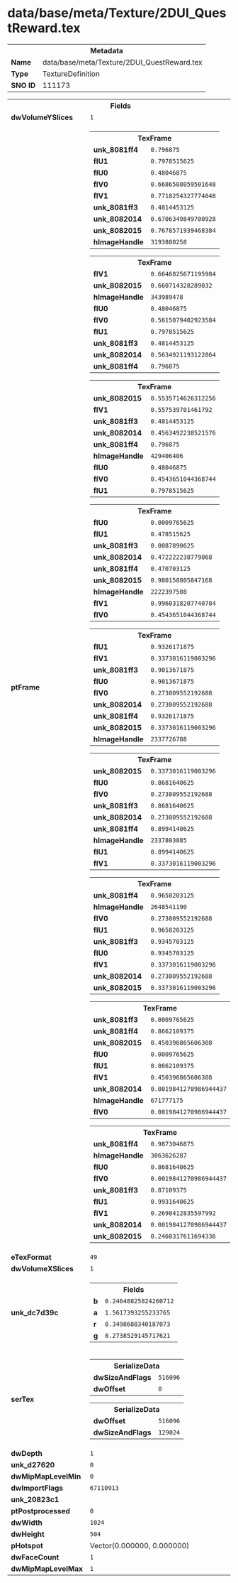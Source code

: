 <h1>data/base/meta/Texture/2DUI_QuestReward.tex</h1><table><tr><th colspan="100%">Metadata</th></tr><tr><td><b>Name</b></td><td>data/base/meta/Texture/2DUI_QuestReward.tex</td></tr><tr><td><b>Type</b></td><td>TextureDefinition</td></tr><tr><td><b>SNO ID</b></td><td>111173</td></tr></table>

<table><tr><th colspan="100%">Fields</th></tr><tr><td><b>dwVolumeYSlices</b></td><td><code>1</code></td></tr><tr><td><b>ptFrame</b></td><td><table><tr><th colspan="100%">TexFrame</th></tr><tr><td><b>unk_8081ff4</b></td><td><code>0.796875</code></td></tr><tr><td><b>flU1</b></td><td><code>0.7978515625</code></td></tr><tr><td><b>flU0</b></td><td><code>0.48046875</code></td></tr><tr><td><b>flV0</b></td><td><code>0.6686508059501648</code></td></tr><tr><td><b>flV1</b></td><td><code>0.7718254327774048</code></td></tr><tr><td><b>unk_8081ff3</b></td><td><code>0.4814453125</code></td></tr><tr><td><b>unk_8082014</b></td><td><code>0.6706349849700928</code></td></tr><tr><td><b>unk_8082015</b></td><td><code>0.7678571939468384</code></td></tr><tr><td><b>hImageHandle</b></td><td><code>3193880258</code></td></tr></table>


<table><tr><th colspan="100%">TexFrame</th></tr><tr><td><b>flV1</b></td><td><code>0.6646825671195984</code></td></tr><tr><td><b>unk_8082015</b></td><td><code>0.660714328289032</code></td></tr><tr><td><b>hImageHandle</b></td><td><code>343989478</code></td></tr><tr><td><b>flU0</b></td><td><code>0.48046875</code></td></tr><tr><td><b>flV0</b></td><td><code>0.5615079402923584</code></td></tr><tr><td><b>flU1</b></td><td><code>0.7978515625</code></td></tr><tr><td><b>unk_8081ff3</b></td><td><code>0.4814453125</code></td></tr><tr><td><b>unk_8082014</b></td><td><code>0.5634921193122864</code></td></tr><tr><td><b>unk_8081ff4</b></td><td><code>0.796875</code></td></tr></table>


<table><tr><th colspan="100%">TexFrame</th></tr><tr><td><b>unk_8082015</b></td><td><code>0.5535714626312256</code></td></tr><tr><td><b>flV1</b></td><td><code>0.557539701461792</code></td></tr><tr><td><b>unk_8081ff3</b></td><td><code>0.4814453125</code></td></tr><tr><td><b>unk_8082014</b></td><td><code>0.4563492238521576</code></td></tr><tr><td><b>unk_8081ff4</b></td><td><code>0.796875</code></td></tr><tr><td><b>hImageHandle</b></td><td><code>429406406</code></td></tr><tr><td><b>flU0</b></td><td><code>0.48046875</code></td></tr><tr><td><b>flV0</b></td><td><code>0.4543651044368744</code></td></tr><tr><td><b>flU1</b></td><td><code>0.7978515625</code></td></tr></table>


<table><tr><th colspan="100%">TexFrame</th></tr><tr><td><b>flU0</b></td><td><code>0.0009765625</code></td></tr><tr><td><b>flU1</b></td><td><code>0.478515625</code></td></tr><tr><td><b>unk_8081ff3</b></td><td><code>0.0087890625</code></td></tr><tr><td><b>unk_8082014</b></td><td><code>0.472222238779068</code></td></tr><tr><td><b>unk_8081ff4</b></td><td><code>0.470703125</code></td></tr><tr><td><b>unk_8082015</b></td><td><code>0.980158805847168</code></td></tr><tr><td><b>hImageHandle</b></td><td><code>2222397508</code></td></tr><tr><td><b>flV1</b></td><td><code>0.9960318207740784</code></td></tr><tr><td><b>flV0</b></td><td><code>0.4543651044368744</code></td></tr></table>


<table><tr><th colspan="100%">TexFrame</th></tr><tr><td><b>flU1</b></td><td><code>0.9326171875</code></td></tr><tr><td><b>flV1</b></td><td><code>0.3373016119003296</code></td></tr><tr><td><b>unk_8081ff3</b></td><td><code>0.9013671875</code></td></tr><tr><td><b>flU0</b></td><td><code>0.9013671875</code></td></tr><tr><td><b>flV0</b></td><td><code>0.273809552192688</code></td></tr><tr><td><b>unk_8082014</b></td><td><code>0.273809552192688</code></td></tr><tr><td><b>unk_8081ff4</b></td><td><code>0.9326171875</code></td></tr><tr><td><b>unk_8082015</b></td><td><code>0.3373016119003296</code></td></tr><tr><td><b>hImageHandle</b></td><td><code>2337726788</code></td></tr></table>


<table><tr><th colspan="100%">TexFrame</th></tr><tr><td><b>unk_8082015</b></td><td><code>0.3373016119003296</code></td></tr><tr><td><b>flU0</b></td><td><code>0.8681640625</code></td></tr><tr><td><b>flV0</b></td><td><code>0.273809552192688</code></td></tr><tr><td><b>unk_8081ff3</b></td><td><code>0.8681640625</code></td></tr><tr><td><b>unk_8082014</b></td><td><code>0.273809552192688</code></td></tr><tr><td><b>unk_8081ff4</b></td><td><code>0.8994140625</code></td></tr><tr><td><b>hImageHandle</b></td><td><code>2337803885</code></td></tr><tr><td><b>flU1</b></td><td><code>0.8994140625</code></td></tr><tr><td><b>flV1</b></td><td><code>0.3373016119003296</code></td></tr></table>


<table><tr><th colspan="100%">TexFrame</th></tr><tr><td><b>unk_8081ff4</b></td><td><code>0.9658203125</code></td></tr><tr><td><b>hImageHandle</b></td><td><code>2648541190</code></td></tr><tr><td><b>flV0</b></td><td><code>0.273809552192688</code></td></tr><tr><td><b>flU1</b></td><td><code>0.9658203125</code></td></tr><tr><td><b>unk_8081ff3</b></td><td><code>0.9345703125</code></td></tr><tr><td><b>flU0</b></td><td><code>0.9345703125</code></td></tr><tr><td><b>flV1</b></td><td><code>0.3373016119003296</code></td></tr><tr><td><b>unk_8082014</b></td><td><code>0.273809552192688</code></td></tr><tr><td><b>unk_8082015</b></td><td><code>0.3373016119003296</code></td></tr></table>


<table><tr><th colspan="100%">TexFrame</th></tr><tr><td><b>unk_8081ff3</b></td><td><code>0.0009765625</code></td></tr><tr><td><b>unk_8081ff4</b></td><td><code>0.8662109375</code></td></tr><tr><td><b>unk_8082015</b></td><td><code>0.450396865606308</code></td></tr><tr><td><b>flU0</b></td><td><code>0.0009765625</code></td></tr><tr><td><b>flU1</b></td><td><code>0.8662109375</code></td></tr><tr><td><b>flV1</b></td><td><code>0.450396865606308</code></td></tr><tr><td><b>unk_8082014</b></td><td><code>0.0019841270986944437</code></td></tr><tr><td><b>hImageHandle</b></td><td><code>671777175</code></td></tr><tr><td><b>flV0</b></td><td><code>0.0019841270986944437</code></td></tr></table>


<table><tr><th colspan="100%">TexFrame</th></tr><tr><td><b>unk_8081ff4</b></td><td><code>0.9873046875</code></td></tr><tr><td><b>hImageHandle</b></td><td><code>3063626287</code></td></tr><tr><td><b>flU0</b></td><td><code>0.8681640625</code></td></tr><tr><td><b>flV0</b></td><td><code>0.0019841270986944437</code></td></tr><tr><td><b>unk_8081ff3</b></td><td><code>0.87109375</code></td></tr><tr><td><b>flU1</b></td><td><code>0.9931640625</code></td></tr><tr><td><b>flV1</b></td><td><code>0.2698412835597992</code></td></tr><tr><td><b>unk_8082014</b></td><td><code>0.0019841270986944437</code></td></tr><tr><td><b>unk_8082015</b></td><td><code>0.2460317611694336</code></td></tr></table>


</td></tr><tr><td><b>eTexFormat</b></td><td><code>49</code></td></tr><tr><td><b>dwVolumeXSlices</b></td><td><code>1</code></td></tr><tr><td><b>unk_dc7d39c</b></td><td><table><tr><th colspan="100%">Fields</th></tr><tr><td><b>b</b></td><td><code>0.24648825824260712</code></td></tr><tr><td><b>a</b></td><td><code>1.5617393255233765</code></td></tr><tr><td><b>r</b></td><td><code>0.3498688340187073</code></td></tr><tr><td><b>g</b></td><td><code>0.2738529145717621</code></td></tr></table>

</td></tr><tr><td><b>serTex</b></td><td><table><tr><th colspan="100%">SerializeData</th></tr><tr><td><b>dwSizeAndFlags</b></td><td><code>516096</code></td></tr><tr><td><b>dwOffset</b></td><td><code>0</code></td></tr></table>


<table><tr><th colspan="100%">SerializeData</th></tr><tr><td><b>dwOffset</b></td><td><code>516096</code></td></tr><tr><td><b>dwSizeAndFlags</b></td><td><code>129024</code></td></tr></table>


</td></tr><tr><td><b>dwDepth</b></td><td><code>1</code></td></tr><tr><td><b>unk_d27620</b></td><td><code>0</code></td></tr><tr><td><b>dwMipMapLevelMin</b></td><td><code>0</code></td></tr><tr><td><b>dwImportFlags</b></td><td><code>67110913</code></td></tr><tr><td><b>unk_20823c1</b></td><td></td></tr><tr><td><b>ptPostprocessed</b></td><td><code>0</code></td></tr><tr><td><b>dwWidth</b></td><td><code>1024</code></td></tr><tr><td><b>dwHeight</b></td><td><code>504</code></td></tr><tr><td><b>pHotspot</b></td><td>Vector(0.000000, 0.000000)</td></tr><tr><td><b>dwFaceCount</b></td><td><code>1</code></td></tr><tr><td><b>dwMipMapLevelMax</b></td><td><code>1</code></td></tr></table>


